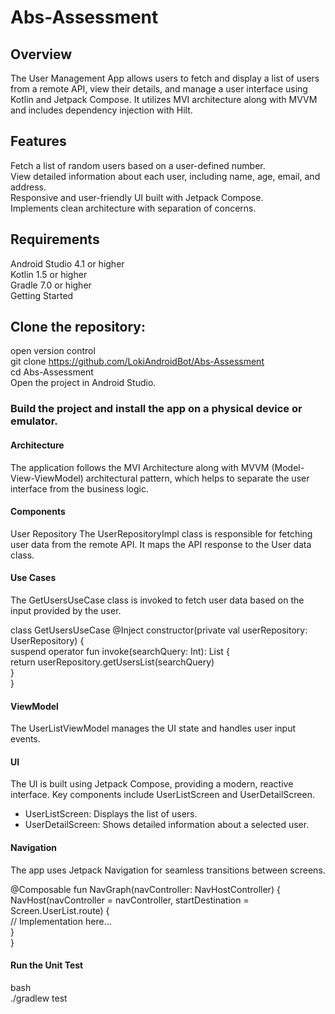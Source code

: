# Abs-Assessment
## Overview 
The User Management App allows users to fetch and display a list of users from a remote API, view their details, and manage a user interface using Kotlin and Jetpack Compose. It utilizes MVI architecture along with MVVM and includes dependency injection with Hilt.

## Features
Fetch a list of random users based on a user-defined number. </br>
View detailed information about each user, including name, age, email, and address.</br>
Responsive and user-friendly UI built with Jetpack Compose. </br>
Implements clean architecture with separation of concerns. </br>


## Requirements
Android Studio 4.1 or higher</br>
Kotlin 1.5 or higher </br>
Gradle 7.0 or higher </br>
Getting Started </br>


## Clone the repository:
open version control </br>
git clone https://github.com/LokiAndroidBot/Abs-Assessment </br>
cd Abs-Assessment</br>
Open the project in Android Studio.</br>

### Build the project and install the app on a physical device or emulator.

#### Architecture
The application follows the MVI Architecture along with MVVM (Model-View-ViewModel) architectural pattern, which helps to separate the user interface from the business logic.

#### Components
User Repository
The UserRepositoryImpl class is responsible for fetching user data from the remote API. It maps the API response to the User data class.

#### Use Cases
The GetUsersUseCase class is invoked to fetch user data based on the input provided by the user.

class GetUsersUseCase @Inject constructor(private val userRepository: UserRepository) { </br>
    suspend operator fun invoke(searchQuery: Int): List<User> { </br>
        return userRepository.getUsersList(searchQuery) </br>
    } </br>
} </br>

#### ViewModel
The UserListViewModel manages the UI state and handles user input events.

#### UI
The UI is built using Jetpack Compose, providing a modern, reactive interface. Key components include UserListScreen and UserDetailScreen.
- UserListScreen: Displays the list of users.
- UserDetailScreen: Shows detailed information about a selected user.

#### Navigation
The app uses Jetpack Navigation for seamless transitions between screens.

@Composable
fun NavGraph(navController: NavHostController) { </br>
    NavHost(navController = navController, startDestination = Screen.UserList.route) { </br>
        // Implementation here... </br>
    } </br>
}</br>

#### Run the Unit Test
bash</br>
./gradlew test</br>


